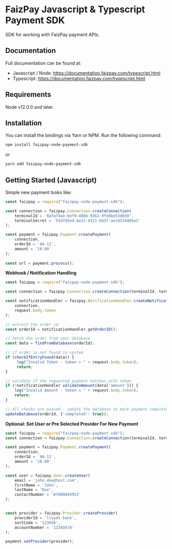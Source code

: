 FaizPay Javascript & Typescript Payment SDK
=======
SDK for working with FaizPay payment APIs.


Documentation
------------
Full documentation can be found at: 

- Javascript / Node: https://documentation.faizpay.com/typescript.html
- Typescript: https://documentation.faizpay.com/typescript.html


Requirements
------------
Node v12.0.0 and later.

Installation
------------

You can install the bindings via Yarn or NPM. Run the following command:

```bash
npm install faizpay-node-payment-sdk
```

or 

```bash
yarn add faizpay-node-payment-sdk
```

Getting Started (Javascript)
------------
Simple new payment looks like:

```javascript
const faizpay = require("faizpay-node-payment-sdk");

const connection = faizpay.Connection.createConnection(
    terminalId = '8afa74ae-6ef9-48bb-93b2-9fe8be53db50',
    terminalSecret = '55d7d5ed-be22-4321-bb3f-aec8524d8be2'
);

const payment = faizpay.Payment.createPayment(
    connection,
    orderId = 'AA-11',
    amount = '10.00'
);
 
const url = payment.process();
```

__Webhook / Notification Handling__

```javascript
const faizpay = require("faizpay-node-payment-sdk");

const connection = faizpay.Connection.createConnection(terminalId, terminalSecret);

const notificationHandler = faizpay.NotificationHandler.createNotificationHandler(
    connection,
    request.body.token
);

// extract the order id
const orderId = notificationHandler.getOrderID();

// fetch the order from your database
const data = findFromDatabase(orderId);

// if order is not found in system
if (checkIfEntryFound(data)) {
     log("Invalid Token - token = " + request.body.token);
     return;
}

// validate if the requested payment matches with token
if (!notificationHandler.validateAmount(data['amount'])) {
    log("Invalid Amount - token = " + request.body.token);
    return;
}

// all checks are passed - update the database to mark payment complete
updateDatabase(orderId, {'completed': true});
```

__Optional: Set User or Pre Selected Provider For New Payment__

```javascript
const faizpay = require("faizpay-node-payment-sdk");
const connection = faizpay.Connection.createConnection(terminalId, terminalSecret);

const payment = faizpay.Payment.createPayment(
    connection,
    orderId = 'AA-11',
    amount = '10.00'
);

const user = faizpay.User.createUser(
    email = 'john.doe@test.com',
    firstName = 'John',
    lastName = 'Doe',
    contactNumber = '07000845953'
);


const provider = faizpay.Provider.createProvider(
    providerId = 'lloyds-bank',
    sortCode = '123456',
    accountNumber = '12345678'
);

payment.setProvider(provider);
```
